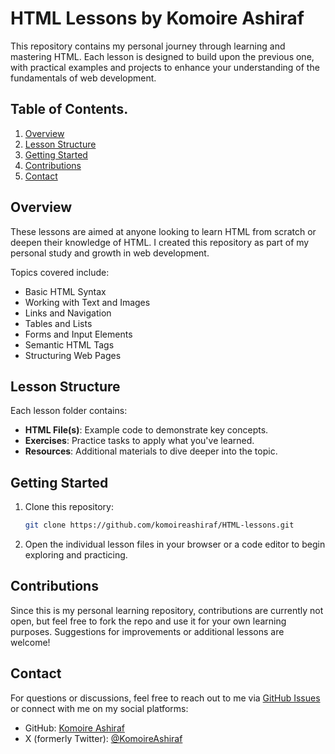# HTML Lessons by Komoire Ashiraf

This repository contains my personal journey through learning and mastering HTML. Each lesson is designed to build upon the previous one, with practical examples and projects to enhance your understanding of the fundamentals of web development.

## Table of Contents.

1. [Overview](#overview)
2. [Lesson Structure](#lesson-structure)
3. [Getting Started](#getting-started)
4. [Contributions](#contributions)
5. [Contact](#contact)

## Overview

These lessons are aimed at anyone looking to learn HTML from scratch or deepen their knowledge of HTML. I created this repository as part of my personal study and growth in web development.

Topics covered include:
- Basic HTML Syntax
- Working with Text and Images
- Links and Navigation
- Tables and Lists
- Forms and Input Elements
- Semantic HTML Tags
- Structuring Web Pages

## Lesson Structure

Each lesson folder contains:
- **HTML File(s)**: Example code to demonstrate key concepts.
- **Exercises**: Practice tasks to apply what you've learned.
- **Resources**: Additional materials to dive deeper into the topic.

## Getting Started

1. Clone this repository:
    ```bash
    git clone https://github.com/komoireashiraf/HTML-lessons.git
    ```

2. Open the individual lesson files in your browser or a code editor to begin exploring and practicing.

## Contributions

Since this is my personal learning repository, contributions are currently not open, but feel free to fork the repo and use it for your own learning purposes. Suggestions for improvements or additional lessons are welcome!

## Contact

For questions or discussions, feel free to reach out to me via [GitHub Issues](https://github.com/yourusername/HTML-lessons/issues) or connect with me on my social platforms:

- GitHub: [Komoire Ashiraf](https://github.com/yourusername)
- X (formerly Twitter): [@KomoireAshiraf](https://twitter.com/KomoireAshiraf)
